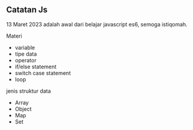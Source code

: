 ## Catatan Js

13 Maret 2023 adalah awal dari belajar javascript es6, semoga istiqomah.

Materi

- variable
- tipe data
- operator
- if/else statement
- switch case statement
- loop

jenis struktur data

- Array
- Object
- Map
- Set
